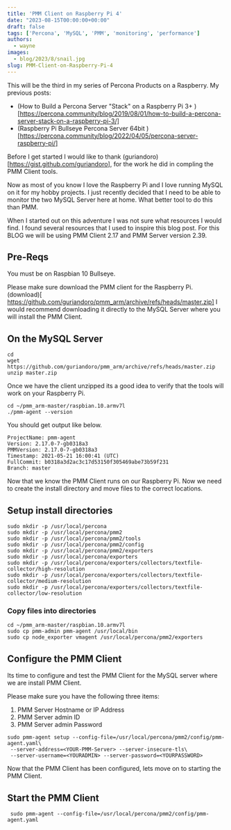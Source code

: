 ```yaml
---
title: 'PMM Client on Raspberry Pi 4'
date: "2023-08-15T00:00:00+00:00"
draft: false
tags: ['Percona', 'MySQL', 'PMM', 'monitoring', 'performance']
authors:
  - wayne
images:
  - blog/2023/8/snail.jpg
slug: PMM-Client-on-Raspberry-Pi-4
---
```

This will be the third in my series of Percona Products on a Raspberry. My previous posts:
 - (How to Build a Percona Server "Stack" on a Raspberry Pi 3+
)[https://percona.community/blog/2019/08/01/how-to-build-a-percona-server-stack-on-a-raspberry-pi-3/]
 - (Raspberry Pi Bullseye Percona Server 64bit
)[https://percona.community/blog/2022/04/05/percona-server-raspberry-pi/]

Before I get started I would like to thank (guriandoro)[https://gist.github.com/guriandoro], for the work he did in compling the PMM Client tools.

Now as most of you know I love the Raspberry Pi and I love running MySQL on it for my hobby projects. I just recently decided that I need to be able to monitor the two MySQL Server here at home. What better tool to do this than PMM.

When I started out on this adventure I was not sure what resources I would find. I found several resources that I used to inspire this blog post. For this BLOG we will be using PMM Client 2.17 and PMM Server version 2.39.

## Pre-Reqs

You must be on Raspbian 10 Bullseye.

Please make sure download the PMM client for the Raspberry Pi. (download)[ https://github.com/guriandoro/pmm_arm/archive/refs/heads/master.zip] I would recommend downloading it directly to the MySQL Server where you will install the PMM Client.

## On the MySQL Server

```
cd 
wget  https://github.com/guriandoro/pmm_arm/archive/refs/heads/master.zip
unzip master.zip
```

Once we have the client unzipped its a good idea to verify that the tools will work on your Raspberry Pi.

```
cd ~/pmm_arm-master/raspbian.10.armv7l
./pmm-agent --version
```
You should get output like below.
```
ProjectName: pmm-agent
Version: 2.17.0-7-gb0318a3
PMMVersion: 2.17.0-7-gb0318a3
Timestamp: 2021-05-21 16:00:41 (UTC)
FullCommit: b0318a3d2ac3c17d53150f305469abe73b59f231
Branch: master
```

Now that we know the PMM Client runs on our Raspberry Pi. Now we need to create the install directory and move files to the correct locations.

## Setup install directories
```
sudo mkdir -p /usr/local/percona
sudo mkdir -p /usr/local/percona/pmm2
sudo mkdir -p /usr/local/percona/pmm2/tools
sudo mkdir -p /usr/local/percona/pmm2/config
sudo mkdir -p /usr/local/percona/pmm2/exporters
sudo mkdir -p /usr/local/percona/exporters
sudo mkdir -p /usr/local/percona/exporters/collectors/textfile-collector/high-resolution
sudo mkdir -p /usr/local/percona/exporters/collectors/textfile-collector/medium-resolution
sudo mkdir -p /usr/local/percona/exporters/collectors/textfile-collector/low-resolution
```

### Copy files into directories
```
cd ~/pmm_arm-master/raspbian.10.armv7l
sudo cp pmm-admin pmm-agent /usr/local/bin
sudo cp node_exporter vmagent /usr/local/percona/pmm2/exporters
```

## Configure the PMM Client
Its time to configure and test the PMM Client for the MySQL server where we are install PMM Client.

Please make sure you have the following three items:

1. PMM Server Hostname or IP Address
2. PMM Server admin ID
3. PMM Server admin Password

```
sudo pmm-agent setup --config-file=/usr/local/percona/pmm2/config/pmm-agent.yaml\
 --server-address=<YOUR-PMM-Server> --server-insecure-tls\
 --server-username=<YOURADMIN> --server-password=<YOURPASSWORD>
```
Now that the PMM Client has been configured, lets move on to starting the PMM Client.

## Start the PMM Client
```
 sudo pmm-agent --config-file=/usr/local/percona/pmm2/config/pmm-agent.yaml
```
